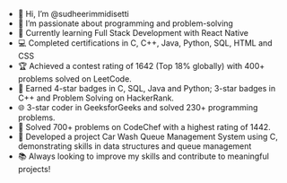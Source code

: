- 👋 Hi, I’m @sudheerimmidisetti
- 👀 I’m passionate about programming and problem-solving
- 🌱 Currently learning Full Stack Development with React Native
- 💻 Completed certifications in C, C++, Java, Python, SQL, HTML and CSS
- 🏆 Achieved a contest rating of 1642 (Top 18% globally) with 400+ problems solved on LeetCode.
- 🏅 Earned 4-star badges in C, SQL, Java and Python; 3-star badges in C++ and Problem Solving on HackerRank.
- 🌐 3-star coder in GeeksforGeeks and solved 230+ programming problems.
- 🏅 Solved 700+ problems on CodeChef with a highest rating of 1442.
- 🚗 Developed a project Car Wash Queue Management System using C, demonstrating skills in data structures and queue management
- 📚 Always looking to improve my skills and contribute to meaningful projects!

<!---
sudheerimmidisetti/sudheerimmidisetti is a ✨ special ✨ repository because its `README.md` (this file) appears on your GitHub profile.
You can click the Preview link to take a look at your changes.
--->
